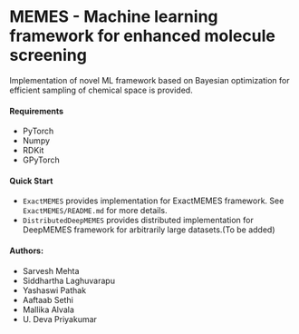 # MEMES - Machine learning framework for enhanced molecule screening

Implementation of novel ML framework based on Bayesian optimization for efficient sampling of chemical space is provided.

#### Requirements
  - PyTorch
  - Numpy
  - RDKit
  - GPyTorch

#### Quick Start
   - `ExactMEMES` provides implementation for ExactMEMES framework. See `ExactMEMES/README.md` for more details.
   - `DistributedDeepMEMES` provides distributed implementation for DeepMEMES framework for arbitrarily large datasets.(To be added)
#### Authors:
  - Sarvesh Mehta
  - Siddhartha Laghuvarapu
  - Yashaswi Pathak
  - Aaftaab Sethi
  - Mallika Alvala
  - U. Deva Priyakumar
